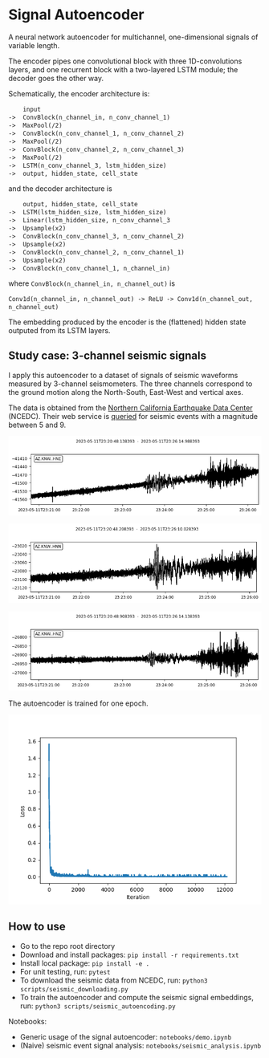 # Signal Autoencoder

A neural network autoencoder for multichannel, one-dimensional signals of variable length.

The encoder pipes one convolutional block with three 1D-convolutions layers, and one recurrent block with a two-layered LSTM module; the decoder goes the other way.

Schematically, the encoder architecture is:
```
    input
->  ConvBlock(n_channel_in, n_conv_channel_1)
->  MaxPool(/2)
->  ConvBlock(n_conv_channel_1, n_conv_channel_2)
->  MaxPool(/2)
->  ConvBlock(n_conv_channel_2, n_conv_channel_3)
->  MaxPool(/2)
->  LSTM(n_conv_channel_3, lstm_hidden_size)
->  output, hidden_state, cell_state
```
and the decoder architecture is
```
    output, hidden_state, cell_state
->  LSTM(lstm_hidden_size, lstm_hidden_size)
->  Linear(lstm_hidden_size, n_conv_channel_3
->  Upsample(x2)
->  ConvBlock(n_conv_channel_3, n_conv_channel_2)
->  Upsample(x2)
->  ConvBlock(n_conv_channel_2, n_conv_channel_1)
->  Upsample(x2)
->  ConvBlock(n_conv_channel_1, n_channel_in)
```
where `ConvBlock(n_channel_in, n_channel_out)` is
```
Conv1d(n_channel_in, n_channel_out) -> ReLU -> Conv1d(n_channel_out, n_channel_out)
```

The embedding produced by the encoder is the (flattened) hidden state outputed from its LSTM layers.

## Study case: 3-channel seismic signals

I apply this autoencoder to a dataset of signals of seismic waveforms measured by 3-channel seismometers. The three channels correspond to the ground motion along the North-South, East-West and vertical axes.

The data is obtained from the [Northern California Earthquake Data Center](https://ncedc.org/) (NCEDC). Their web service is [queried](https://service.ncedc.org/fdsnws/event/1/query?minmag=5&maxmag=9) for seismic events with a magnitude between 5 and 9.

<p align="center">
  <img src="https://github.com/paulbuiqg/signal_autoencoder/blob/main/viz/HNE.png" />
</p>
<p align="center">
  <img src="https://github.com/paulbuiqg/signal_autoencoder/blob/main/viz/HNN.png" />
</p>
<p align="center">
  <img src="https://github.com/paulbuiqg/signal_autoencoder/blob/main/viz/HNZ.png" />
</p>

The autoencoder is trained for one epoch.

<p align="center">
  <img src="https://github.com/paulbuiqg/signal_autoencoder/blob/main/viz/loss.png" />
</p>


## How to use

- Go to the repo root directory
- Download and install packages: `pip install -r requirements.txt`
- Install local package: `pip install -e .`
- For unit testing, run: `pytest`
- To download the seismic data from NCEDC, run: `python3 scripts/seismic_downloading.py`
- To train the autoencoder and compute the seismic signal embeddings, run: `python3 scripts/seismic_autoencoding.py`

Notebooks:
- Generic usage of the signal autoencoder: `notebooks/demo.ipynb`
- (Naive) seismic event signal analysis: `notebooks/seismic_analysis.ipynb`
